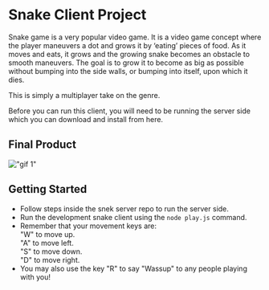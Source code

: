 # Snake Client Project

Snake game is a very popular video game. It is a video game concept where the player maneuvers a dot and grows it by ‘eating’ pieces of food. As it moves and eats, it grows and the growing snake becomes an obstacle to smooth maneuvers. The goal is to grow it to become as big as possible without bumping into the side walls, or bumping into itself, upon which it dies.

This is simply a multiplayer take on the genre.

Before you can run this client, you will need to be running the server side which you can download and install from here. 

## Final Product

!["gif 1"](https://raw.githubusercontent.com/taniarascia/snek/master/snek.gif)


## Getting Started

- Follow steps inside the snek server repo to run the server side.
- Run the development snake client using the `node play.js` command.
- Remember that your movement keys are:  
  "W" to move up.  
  "A" to move left.  
  "S" to move down.  
  "D" to move right.  
- You may also use the key "R" to say "Wassup" to any people playing with you!
  